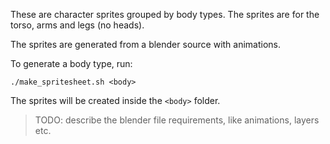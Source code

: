 These are character sprites grouped by body types. The sprites are for the torso, arms and legs (no heads).

The sprites are generated from a blender source with animations.

To generate a body type, run:

    ./make_spritesheet.sh <body>

The sprites will be created inside the `<body>` folder.

> TODO: describe the blender file requirements, like animations, layers etc.